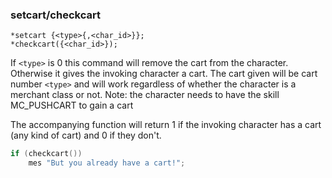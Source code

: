 ### setcart/checkcart
```
*setcart {<type>{,<char_id>}};
*checkcart({<char_id>});
```

If `<type>` is 0 this command will remove the cart from the character.
Otherwise it gives the invoking character a cart. The cart given will be
cart number `<type>` and will work regardless of whether the character is a
merchant class or not.
Note: the character needs to have the skill MC_PUSHCART to gain a cart

The accompanying function will return 1 if the invoking character has a cart
(any kind of cart) and 0 if they don't.

```c
if (checkcart())
    mes "But you already have a cart!";
```
